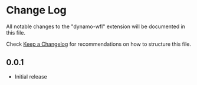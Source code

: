 # Change Log
All notable changes to the "dynamo-wfl" extension will be documented in this file.

Check [Keep a Changelog](http://keepachangelog.com/) for recommendations on how to structure this file.

## 0.0.1
- Initial release